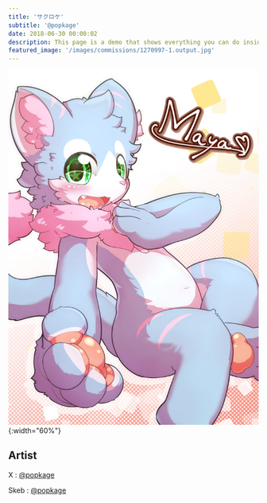 ```yaml
---
title: 'サクロケ'
subtitle: '@popkage'
date: 2018-06-30 00:00:02
description: This page is a demo that shows everything you can do inside portfolio and blog posts.
featured_image: '/images/commissions/1270997-1.output.jpg'
---
```


![](/images/commissions/1270997-1.output.jpg){:width="60%"}

## Artist

X : [@popkage](https://twitter.com/popkage)

Skeb : [@popkage](https://skeb.jp/@popkage)